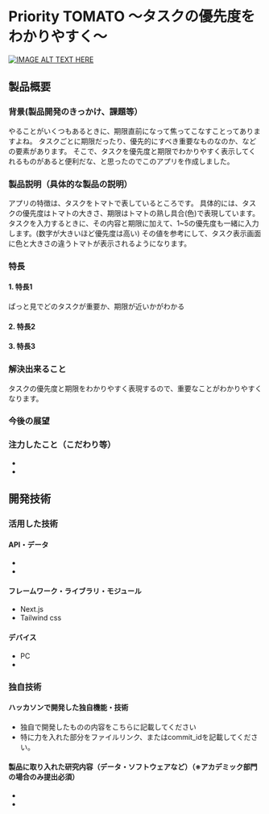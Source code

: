 # Priority TOMATO 〜タスクの優先度をわかりやすく〜

[![IMAGE ALT TEXT HERE](https://jphacks.com/wp-content/uploads/2022/08/JPHACKS2022_ogp.jpg)](https://www.youtube.com/watch?v=LUPQFB4QyVo)

## 製品概要
### 背景(製品開発のきっかけ、課題等）
やることがいくつもあるときに、期限直前になって焦ってこなすことってありますよね。
タスクごとに期限だったり、優先的にすべき重要なものなのか、などの要素があります。
そこで、タスクを優先度と期限でわかりやすく表示してくれるものがあると便利だな、と思ったのでこのアプリを作成しました。
### 製品説明（具体的な製品の説明）
アプリの特徴は、タスクをトマトで表しているところです。
具体的には、タスクの優先度はトマトの大きさ、期限はトマトの熟し具合(色)で表現しています。
タスクを入力するときに、その内容と期限に加えて、1~5の優先度も一緒に入力します。(数字が大きいほど優先度は高い)
その値を参考にして、タスク表示画面に色と大きさの違うトマトが表示されるようになります。
### 特長
#### 1. 特長1
ぱっと見でどのタスクが重要か、期限が近いかがわかる
#### 2. 特長2
#### 3. 特長3

### 解決出来ること
タスクの優先度と期限をわかりやすく表現するので、重要なことがわかりやすくなります。
### 今後の展望
### 注力したこと（こだわり等）
* 
* 

## 開発技術
### 活用した技術
#### API・データ
* 
* 

#### フレームワーク・ライブラリ・モジュール
* Next.js
* Tailwind css

#### デバイス
* PC
* 

### 独自技術
#### ハッカソンで開発した独自機能・技術
* 独自で開発したものの内容をこちらに記載してください
* 特に力を入れた部分をファイルリンク、またはcommit_idを記載してください。

#### 製品に取り入れた研究内容（データ・ソフトウェアなど）（※アカデミック部門の場合のみ提出必須）
* 
* 
